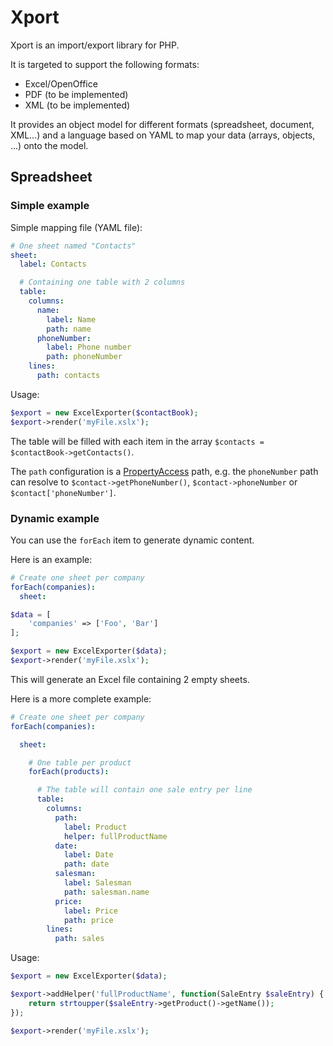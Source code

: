 # Xport

Xport is an import/export library for PHP.

It is targeted to support the following formats:

- Excel/OpenOffice
- PDF (to be implemented)
- XML (to be implemented)

It provides an object model for different formats (spreadsheet, document, XML…) and a language based on YAML to map your data (arrays, objects, …) onto the model.

## Spreadsheet

### Simple example

Simple mapping file (YAML file):

```yaml
# One sheet named "Contacts"
sheet:
  label: Contacts

  # Containing one table with 2 columns
  table:
    columns:
      name:
        label: Name
        path: name
      phoneNumber:
        label: Phone number
        path: phoneNumber
    lines:
      path: contacts
```

Usage:

```php
$export = new ExcelExporter($contactBook);
$export->render('myFile.xslx');
```

The table will be filled with each item in the array `$contacts = $contactBook->getContacts()`.

The `path` configuration is a [PropertyAccess](http://symfony.com/doc/master/components/property_access/index.html) path, e.g. the `phoneNumber` path can resolve to `$contact->getPhoneNumber()`, `$contact->phoneNumber` or `$contact['phoneNumber']`.

### Dynamic example

You can use the `forEach` item to generate dynamic content.

Here is an example:

```yaml
# Create one sheet per company
forEach(companies):
  sheet:
```

```php
$data = [
    'companies' => ['Foo', 'Bar']
];

$export = new ExcelExporter($data);
$export->render('myFile.xslx');
```

This will generate an Excel file containing 2 empty sheets.

Here is a more complete example:

```yaml
# Create one sheet per company
forEach(companies):

  sheet:

    # One table per product
    forEach(products):

      # The table will contain one sale entry per line
      table:
        columns:
          path:
            label: Product
            helper: fullProductName
          date:
            label: Date
            path: date
          salesman:
            label: Salesman
            path: salesman.name
          price:
            label: Price
            path: price
        lines:
          path: sales
```

Usage:

```php
$export = new ExcelExporter($data);

$export->addHelper('fullProductName', function(SaleEntry $saleEntry) {
    return strtoupper($saleEntry->getProduct()->getName());
});

$export->render('myFile.xslx');
```
